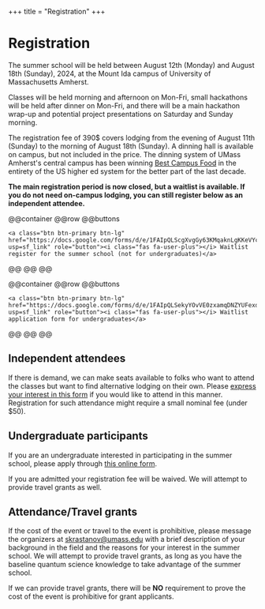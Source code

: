 +++
title = "Registration"
+++

# Registration

The summer school will be held between August 12th (Monday) and August 18th (Sunday), 2024, at the Mount Ida campus of University of Massachusetts Amherst.

Classes will be held morning and afternoon on Mon-Fri, small hackathons will be held after dinner on Mon-Fri, and there will be a main hackathon wrap-up and potential project presentations on Saturday and Sunday morning.

The registration fee of 390\$ covers lodging from the evening of August 11th (Sunday) to the morning of August 18th (Sunday). A dinning hall is available on campus, but not included in the price. The dinning system of UMass Amherst's central campus has been winning [Best Campus Food](https://www.umass.edu/news/article/umass-amherst-earns-no-1-spot-seventh-time-best-campus-food-rankings-princeton-review) in the entirety of the US higher ed system for the better part of the last decade.

**The main registration period is now closed, but a waitlist is available. If you do not need on-campus lodging, you can still register below as an independent attendee.**

@@container
@@row
@@buttons
~~~
<a class="btn btn-primary btn-lg" href="https://docs.google.com/forms/d/e/1FAIpQLScgXvgGy63KMqaknLgKKeVYcNsyX9t_hRvi1LKxdjaWC8pJhw/viewform?usp=sf_link" role="button"><i class="fas fa-user-plus"></i> Waitlist register for the summer school (not for undergraduates)</a>
~~~
@@
@@
@@

@@container
@@row
@@buttons
~~~
<a class="btn btn-primary btn-lg" href="https://docs.google.com/forms/d/e/1FAIpQLSekyYOvVE0zxamqDNZYUFexdQQ45X2v5b8RADsmDWyCmdfKRg/viewform?usp=sf_link" role="button"><i class="fas fa-user-plus"></i> Waitlist application form for undergraduates</a>
~~~
@@
@@
@@

<!--

## Waitlist

If you could not sign up before spots ran out, please [sign up for the waitlist](https://docs.google.com/forms/d/e/1FAIpQLScgXvgGy63KMqaknLgKKeVYcNsyX9t_hRvi1LKxdjaWC8pJhw/viewform?usp=sf_link). As more spots are made available, we will notify you.

-->

## Independent attendees

If there is demand, we can make seats available to folks who want to attend the classes but want to find alternative lodging on their own. Please [express your interest in this form](https://docs.google.com/forms/d/e/1FAIpQLSdC63rMY1zZJPoM7lTb274hxQG2SF4RFtkmUjtkkytbmDOvvg/viewform?usp=sf_link) if you would like to attend in this manner. Registration for such attendance might require a small nominal fee (under \$50).

## Undergraduate participants

If you are an undergraduate interested in participating in the summer school, please apply through [this online form](https://docs.google.com/forms/d/e/1FAIpQLSekyYOvVE0zxamqDNZYUFexdQQ45X2v5b8RADsmDWyCmdfKRg/viewform?usp=sf_link).

If you are admitted your registration fee will be waived. We will attempt to provide travel grants as well.

## Attendance/Travel grants

If the cost of the event or travel to the event is prohibitive, please message the organizers at [skrastanov@umass.edu](mailto:skrastanov@umass.edu) with a brief description of your background in the field and the reasons for your interest in the summer school. We will attempt to provide travel grants, as long as you have the baseline quantum science knowledge to take advantage of the summer school.

If we can provide travel grants, there will be **NO** requirement to prove the cost of the event is prohibitive for grant applicants.